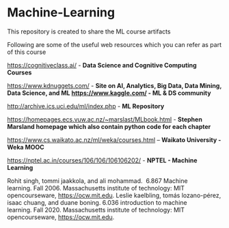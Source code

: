 # Machine-Learning
This repository is created to share the ML course artifacts

Following are some of the useful web resources which you can refer as part of this course

https://cognitiveclass.ai/ - **Data Science and Cognitive Computing Courses**

https://www.kdnuggets.com/ - **Site on AI, Analytics, Big Data, Data Mining, Data Science, and ML https://www.kaggle.com/  - ML & DS community**

http://archive.ics.uci.edu/ml/index.php - **ML Repository**

https://homepages.ecs.vuw.ac.nz/~marslast/MLbook.html - **Stephen Marsland homepage which also contain python code for each chapter**

https://www.cs.waikato.ac.nz/ml/weka/courses.html – **Waikato University - Weka MOOC**

https://nptel.ac.in/courses/106/106/106106202/ - **NPTEL - Machine Learning**

Rohit singh, tommi jaakkola, and ali mohammad.  6.867 Machine learning. Fall 2006. Massachusetts institute of technology: MIT opencourseware, https://ocw.mit.edu.
Leslie kaelbling, tomás lozano-pérez, isaac chuang, and duane boning. 6.036 introduction to machine learning. Fall 2020. Massachusetts institute of technology: MIT opencourseware, https://ocw.mit.edu.
